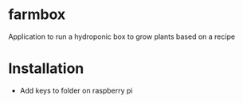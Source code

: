 # farmbox
Application to run a hydroponic box to grow plants based on a recipe

# Installation
- Add keys to folder on raspberry pi